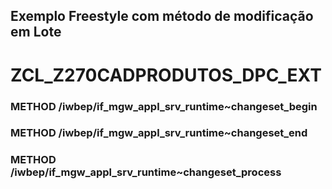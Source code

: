 ## Exemplo Freestyle com método de modificação em Lote
# ZCL_Z270CADPRODUTOS_DPC_EXT
### METHOD /iwbep/if_mgw_appl_srv_runtime~changeset_begin  
### METHOD /iwbep/if_mgw_appl_srv_runtime~changeset_end  
### METHOD /iwbep/if_mgw_appl_srv_runtime~changeset_process  
